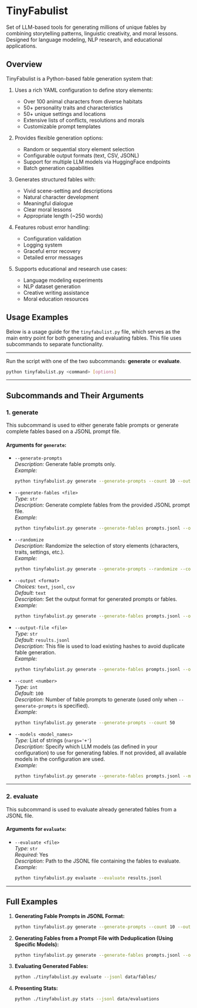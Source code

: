 # TinyFabulist
Set of LLM-based tools for generating millions of unique fables by combining storytelling patterns, linguistic creativity, and moral lessons. Designed for language modeling, NLP research, and educational applications.

## Overview

TinyFabulist is a Python-based fable generation system that:

1. Uses a rich YAML configuration to define story elements:
   - Over 100 animal characters from diverse habitats
   - 50+ personality traits and characteristics 
   - 50+ unique settings and locations
   - Extensive lists of conflicts, resolutions and morals
   - Customizable prompt templates

2. Provides flexible generation options:
   - Random or sequential story element selection
   - Configurable output formats (text, CSV, JSONL)
   - Support for multiple LLM models via HuggingFace endpoints
   - Batch generation capabilities

3. Generates structured fables with:
   - Vivid scene-setting and descriptions
   - Natural character development
   - Meaningful dialogue
   - Clear moral lessons
   - Appropriate length (~250 words)

4. Features robust error handling:
   - Configuration validation
   - Logging system
   - Graceful error recovery
   - Detailed error messages

5. Supports educational and research use cases:
   - Language modeling experiments
   - NLP dataset generation
   - Creative writing assistance
   - Moral education resources

## Usage Examples
Below is a usage guide for the `tinyfabulist.py` file, which serves as the main entry point for both generating and evaluating fables. This file uses subcommands to separate functionality.

---

Run the script with one of the two subcommands: **generate** or **evaluate**.

```bash
python tinyfabulist.py <command> [options]
```

---

## Subcommands and Their Arguments

### 1. **generate**

This subcommand is used to either generate fable prompts or generate complete fables based on a JSONL prompt file.

#### Arguments for `generate`:

- `--generate-prompts`  
  *Description:* Generate fable prompts only.  
  *Example:*  
  ```bash
  python tinyfabulist.py generate --generate-prompts --count 10 --output jsonl > prompts.jsonl
  ```

- `--generate-fables <file>`  
  *Type:* `str`  
  *Description:* Generate complete fables from the provided JSONL prompt file.  
  *Example:*  
  ```bash
  python tinyfabulist.py generate --generate-fables prompts.jsonl --output text
  ```

- `--randomize`  
  *Description:* Randomize the selection of story elements (characters, traits, settings, etc.).  
  *Example:*  
  ```bash
  python tinyfabulist.py generate --generate-prompts --randomize --count 20
  ```

- `--output <format>`  
  *Choices:* `text`, `jsonl`, `csv`  
  *Default:* `text`  
  *Description:* Set the output format for generated prompts or fables.  
  *Example:*  
  ```bash
  python tinyfabulist.py generate --generate-fables prompts.jsonl --output csv
  ```

- `--output-file <file>`  
  *Type:* `str`  
  *Default:* `results.jsonl`  
  *Description:* This file is used to load existing hashes to avoid duplicate fable generation.  
  *Example:*  
  ```bash
  python tinyfabulist.py generate --generate-fables prompts.jsonl --output jsonl --output-file my_fables.jsonl
  ```

- `--count <number>`  
  *Type:* `int`  
  *Default:* `100`  
  *Description:* Number of fable prompts to generate (used only when `--generate-prompts` is specified).  
  *Example:*  
  ```bash
  python tinyfabulist.py generate --generate-prompts --count 50
  ```

- `--models <model_names>`  
  *Type:* List of strings (`nargs='+'`)  
  *Description:* Specify which LLM models (as defined in your configuration) to use for generating fables. If not provided, all available models in the configuration are used.  
  *Example:*  
  ```bash
  python tinyfabulist.py generate --generate-fables prompts.jsonl --models model1 model2
  ```

---

### 2. **evaluate**

This subcommand is used to evaluate already generated fables from a JSONL file.

#### Arguments for `evaluate`:

- `--evaluate <file>`  
  *Type:* `str`  
  *Required:* Yes  
  *Description:* Path to the JSONL file containing the fables to evaluate.  
  *Example:*  
  ```bash
  python tinyfabulist.py evaluate --evaluate results.jsonl
  ```

---

## Full Examples

1. **Generating Fable Prompts in JSONL Format:**

   ```bash
   python tinyfabulist.py generate --generate-prompts --count 10 --output jsonl > prompts.jsonl
   ```

2. **Generating Fables from a Prompt File with Deduplication (Using Specific Models):**

   ```bash
   python tinyfabulist.py generate --generate-fables prompts.jsonl --output jsonl --input-file results.jsonl --models model1 model2 >> fallback.jsonl
   ```

3. **Evaluating Generated Fables:**

   ```bash
   python ./tinyfabulist.py evaluate --jsonl data/fables/
   ```

4. **Presenting Stats:**

   ```bash
   python ./tinyfabulist.py stats --jsonl data/evaluations
   ```
